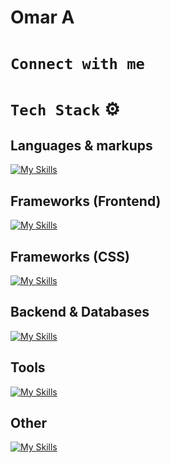 # Omar A

# `Connect with me` 

<div>
  <a href="www.linkedin.com/in/
omar-a-78a318308

">
    <img width="45" height="45" src="https://raw.githubusercontent.com/shahbajjamil/Social-Meadia-Icons/master/Icons-logos/linkedin-circle.png" alt="LinkedIn Badge"/>
  </a>
 
</div>


# `Tech Stack` ⚙

## Languages & markups

[![My Skills](https://skillicons.dev/icons?i=js,typescript,html,css,py)](https://skillicons.dev)

## Frameworks (Frontend)

[![My Skills](https://skillicons.dev/icons?i=react,next)](https://skillicons.dev)

## Frameworks (CSS)

[![My Skills](https://skillicons.dev/icons?i=tailwind,bootstrap,sass,styledcomponents,materialui)](https://skillicons.dev)

## Backend & Databases

[![My Skills](https://skillicons.dev/icons?i=nodejs,express)](https://skillicons.dev)

## Tools

[![My Skills](https://skillicons.dev/icons?i=figma,vscode)](https://skillicons.dev)

## Other 

[![My Skills](https://skillicons.dev/icons?i=git,github,netlify,vite,vercel,redux,reactquery)](https://skillicons.dev)
